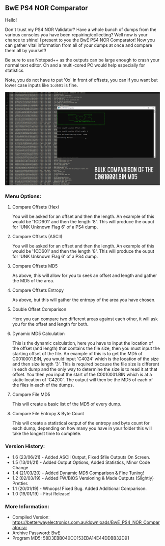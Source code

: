 ## BwE PS4 NOR Comparator ##

Hello!

Don't trust my PS4 NOR Validator? Have a whole bunch of dumps from the various consoles you have been repairing/collecting? Well now is your chance to shine!
I present to you the BwE PS4 NOR Comparator! Now you can gather vital information from all of your dumps at once and compare them all by yourself!

Be sure to use Notepad++ as the outputs can be large enough to crash your normal text editor. Oh and a multi-cored PC would help especially for statistics.

Note, you do not have to put '0x' in front of offsets, you can if you want but lower case inputs like `1cd601` is fine.

![](comparator.png)

### Menu Options: ###

1. Compare Offsets (Hex)

	You will be asked for an offset and then the length. An example of this would be '1CD601' and then the length '8'.
	This will produce the ouput for 'UNK Unknown Flag 6' of a PS4 dump.
	
2. Compare Offsets (ASCII)

	You will be asked for an offset and then the length. An example of this would be '1CD601' and then the length '8'.
	This will produce the ouput for 'UNK Unknown Flag 6' of a PS4 dump.

3. Compare Offsets MD5

	As above, this will allow for you to seek an offset and length and gather the MD5 of the area.

4. Compare Offsets Entropy

	As above, but this will gather the entropy of the area you have chosen.

5. Double Offset Comparison

	Here you can compare two different areas against each other, it will ask you for the offset and length for both.
	
6. Dynamic MD5 Calculation

	This is the dynamic calculation, here you have to input the location of the offset (and length) that contains the file size, then you must input the starting offset of the file.
	An example of this is to get the MD5 of C0010001.BIN, you would input 'C4024' which is the location of the size and then size length '3'. This is required because the file size is
	different in each dump and the only way to determine the size is to read it at that offset. You then you input the start of the C0010001.BIN which is at a static location of 'C4200'.
	The output will then be the MD5 of each of the files in each of the dumps.

7. Compare File MD5

	This will create a basic list of the MD5 of every dump.
	
8. Compare File Entropy & Byte Count

	This will create a statistical output of the entropy and byte count for each dump, depending on how many you have in your folder this will take the longest time to complete.

### Version History: ###
- 1.6 (23/06/21) - Added ASCII Output, Fixed $file Outputs On Screen.
- 1.5 (13/01/21) - Added Output Options, Added Statistics, Minor Code Change
- 1.4 (21/03/20) - Added Dynamic MD5 Comparison & Fine Tuning!
- 1.2 (02/03/19) - Added FW/BIOS Versioning & Made Outputs (Slightly) Prettier.
- 1.1 (20/01/19) - Whoops! Fixed Bug. Added Additional Comparison.
- 1.0 (19/01/19) - First Release!

### More Information: ###
- Compiled Version: https://betterwayelectronics.com.au/downloads/BwE_PS4_NOR_Comparator.rar
- Archive Password: BwE
- Program MD5: 58D3EBB040CC153EBA14E44DDBB32D91

